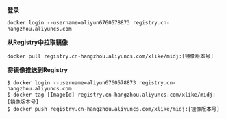 **登录** 
```
docker login --username=aliyun6760578873 registry.cn-hangzhou.aliyuncs.com
 ```
**从Registry中拉取镜像**
```
docker pull registry.cn-hangzhou.aliyuncs.com/xlike/midj:[镜像版本号]
```
**将镜像推送到Registry**
```
$ docker login --username=aliyun6760578873 registry.cn-hangzhou.aliyuncs.com
$ docker tag [ImageId] registry.cn-hangzhou.aliyuncs.com/xlike/midj:[镜像版本号]
$ docker push registry.cn-hangzhou.aliyuncs.com/xlike/midj:[镜像版本号]
```